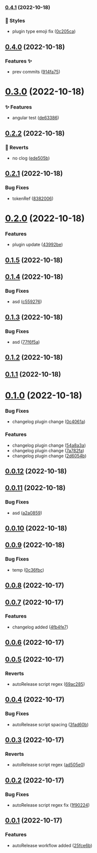 

### [0.4.1](https://github.com/AnkitC1598/release-it/compare/v0.4.0...v0.4.1) (2022-10-18)


### 💎 Styles

* plugin type emoji fix ([0c205ca](https://github.com/AnkitC1598/release-it/commit/0c205ca2febe7742ea92917a19cb05fe4a823342))

## [0.4.0](https://github.com/AnkitC1598/release-it/compare/v0.3.0...v0.4.0) (2022-10-18)


### Features :sparkles:

* prev commits ([914fa75](https://github.com/AnkitC1598/release-it/commit/914fa758a1623e3b7d8542bc58c6065a6bfc6367))

# [0.3.0](https://github.com/AnkitC1598/release-it/compare/v0.2.2...v0.3.0) (2022-10-18)


### ✨ Features

* angular test ([de63386](https://github.com/AnkitC1598/release-it/commit/de633864233da82a047629554c426b04a7f209db))



## [0.2.2](https://github.com/AnkitC1598/release-it/compare/v0.2.1...v0.2.2) (2022-10-18)


### 🐛 Reverts

* no clog ([ede505b](https://github.com/AnkitC1598/release-it/commit/ede505b962d3367f108e98814e2ca1c1f0544ab5))



## [0.2.1](https://github.com/AnkitC1598/release-it/compare/v0.2.0...v0.2.1) (2022-10-18)


### Bug Fixes

* tokenRef ([8382006](https://github.com/AnkitC1598/release-it/commit/83820064fc9ddba441ea87856d17428290aa951b))



# [0.2.0](https://github.com/AnkitC1598/release-it/compare/v0.1.5...v0.2.0) (2022-10-18)


### Features

* plugin  update ([43992be](https://github.com/AnkitC1598/release-it/commit/43992be590f2575389f3c32c4f3b57ec1d2a1122))



## [0.1.5](https://github.com/AnkitC1598/release-it/compare/v0.1.4...v0.1.5) (2022-10-18)



## [0.1.4](https://github.com/AnkitC1598/release-it/compare/v0.1.3...v0.1.4) (2022-10-18)


### Bug Fixes

* asd ([c559276](https://github.com/AnkitC1598/release-it/commit/c5592765f9e2a3a1100461e2bb26de44fd377e4c))



## [0.1.3](https://github.com/AnkitC1598/release-it/compare/v0.1.2...v0.1.3) (2022-10-18)


### Bug Fixes

* asd ([77f6f5a](https://github.com/AnkitC1598/release-it/commit/77f6f5a0306b906bf7ea79d1438799fb2762d632))



## [0.1.2](https://github.com/AnkitC1598/release-it/compare/v0.1.1...v0.1.2) (2022-10-18)



## [0.1.1](https://github.com/AnkitC1598/release-it/compare/v0.1.0...v0.1.1) (2022-10-18)



# [0.1.0](https://github.com/AnkitC1598/release-it/compare/v0.0.12...v0.1.0) (2022-10-18)


### Bug Fixes

* changelog plugin change ([0c4061a](https://github.com/AnkitC1598/release-it/commit/0c4061a7f7fced51bd0994fb0f3fbafe885dffc7))


### Features

* changelog plugin change ([54a8a3a](https://github.com/AnkitC1598/release-it/commit/54a8a3ac8aaebb7d2d663d8d40896b78aa344c62))
* changelog plugin change ([7a782fa](https://github.com/AnkitC1598/release-it/commit/7a782fa2f01199737d508c250a81b30bcd63b7b3))
* changelog plugin change ([2d6054b](https://github.com/AnkitC1598/release-it/commit/2d6054b29f46e564ba1a8f5dbbdfd4b9e8e022a9))



## [0.0.12](https://github.com/AnkitC1598/release-it/compare/v0.0.11...v0.0.12) (2022-10-18)



## [0.0.11](https://github.com/AnkitC1598/release-it/compare/v0.0.10...v0.0.11) (2022-10-18)


### Bug Fixes

* asd ([a2a0859](https://github.com/AnkitC1598/release-it/commit/a2a0859692fc1ea167f4db56e4cc46334e5921c7))



## [0.0.10](https://github.com/AnkitC1598/release-it/compare/v0.0.9...v0.0.10) (2022-10-18)



## [0.0.9](https://github.com/AnkitC1598/release-it/compare/0.0.8...v0.0.9) (2022-10-18)


### Bug Fixes

* temp ([0c36fbc](https://github.com/AnkitC1598/release-it/commit/0c36fbc15178612108ece47ec194bdc2aa2df3fb))



## [0.0.8](https://github.com/AnkitC1598/release-it/compare/0.0.7...0.0.8) (2022-10-17)



## [0.0.7](https://github.com/AnkitC1598/release-it/compare/0.0.6...0.0.7) (2022-10-17)


### Features

* changelog added ([4fb4fe7](https://github.com/AnkitC1598/release-it/commit/4fb4fe742803b4113a204f2004236b61406a0269))



## [0.0.6](https://github.com/AnkitC1598/release-it/compare/0.0.5...0.0.6) (2022-10-17)



## [0.0.5](https://github.com/AnkitC1598/release-it/compare/0.0.4...0.0.5) (2022-10-17)


### Reverts

* autoRelease script regex ([69ac285](https://github.com/AnkitC1598/release-it/commit/69ac2852ae5651ee711ad643322dc9a0b560d00d))



## [0.0.4](https://github.com/AnkitC1598/release-it/compare/0.0.3...0.0.4) (2022-10-17)


### Bug Fixes

* autoRelease script spacing ([3fad60b](https://github.com/AnkitC1598/release-it/commit/3fad60b4dc42b93487379fbe23c669fecf736a52))



## [0.0.3](https://github.com/AnkitC1598/release-it/compare/0.0.2...0.0.3) (2022-10-17)


### Reverts

* autoRelease script regex ([ad505e0](https://github.com/AnkitC1598/release-it/commit/ad505e0ddc3809974bfbafd33f24d27ce1a36e28))



## [0.0.2](https://github.com/AnkitC1598/release-it/compare/0.0.1...0.0.2) (2022-10-17)


### Bug Fixes

* autoRelease script regex fix ([1f90224](https://github.com/AnkitC1598/release-it/commit/1f90224d378cba87f16ed4d240101062c1f5898b))



## [0.0.1](https://github.com/AnkitC1598/release-it/compare/25fce6b3085740dec88b7d3601c42f0712d83b5e...0.0.1) (2022-10-17)


### Features

* autoRelease workflow added ([25fce6b](https://github.com/AnkitC1598/release-it/commit/25fce6b3085740dec88b7d3601c42f0712d83b5e))